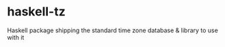 haskell-tz
==========

Haskell package shipping the standard time zone database &amp; library to use with it
